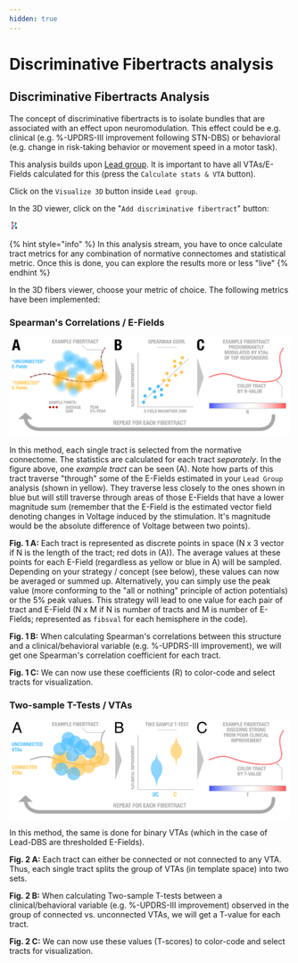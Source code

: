 ```yaml
---
hidden: true
---
```


# Discriminative Fibertracts analysis

## Discriminative Fibertracts Analysis

The concept of discriminative fibertracts is to isolate bundles that are associated with an effect upon neuromodulation. This effect could be e.g. clinical (e.g. %-UPDRS-III improvement following STN-DBS) or behavioral (e.g. change in risk-taking behavior or movement speed in a motor task).

This analysis builds upon [Lead group](../../lead-group/group-analyses-with-lead-dbs.md). It is important to have all VTAs/E-Fields calculated for this (press the `Calculate stats & VTA` button).

Click on the `Visualize 3D` button inside `Lead group`.

In the 3D viewer, click on the "`Add discriminative fibertract`" button:

![Click on this button to open up the Discriminative Fibertracts explorer](../../.gitbook/assets/discfiber-add.png)

{% hint style="info" %}
In this analysis stream, you have to once calculate tract metrics for any combination of normative connectomes and statistical metric. Once this is done, you can explore the results more or less "live"
{% endhint %}

In the 3D fibers viewer, choose your metric of choice. The following metrics have been implemented:

### Spearman's Correlations / E-Fields

![Fig. 1: Spearman's Correlations / E-Fields method](../../.gitbook/assets/fiberfiltering-efield.png)

In this method, each single tract is selected from the normative connectome. The statistics are calculated for each tract _separately_. In the figure above, one _example tract_ can be seen (A). Note how parts of this tract traverse "through" some of the E-Fields estimated in your `Lead Group` analysis (shown in yellow). They traverse less closely to the ones shown in blue but will still traverse through areas of those E-Fields that have a lower magnitude sum (remember that the E-Field is the estimated vector field denoting changes in Voltage induced by the stimulation. It's magnitude would be the absolute difference of Voltage between two points).

**Fig. 1 A:** Each tract is represented as discrete points in space (N x 3 vector if N is the length of the tract; red dots in (A)). The average values at these points for each E-Field (regardless as yellow or blue in A) will be sampled. Depending on your strategy / concept (see below), these values can now be averaged or summed up. Alternatively, you can simply use the peak value (more conforming to the "all or nothing" principle of action potentials) or the 5% peak values. This strategy will lead to one value for each pair of tract and E-Field (N x M if N is number of tracts and M is number of E-Fields; represented as `fibsval` for each hemisphere in the code).

**Fig. 1 B:** When calculating Spearman's correlations between this structure and a clinical/behavioral variable (e.g. %-UPDRS-III improvement), we will get one Spearman's correlation coefficient for each tract.

**Fig. 1 C:** We can now use these coefficients (R) to color-code and select tracts for visualization.

### Two-sample T-Tests / VTAs

![Fig. 2: T-Test / VTA method](../../.gitbook/assets/fiberfiltering-vta.png)

In this method, the same is done for binary VTAs (which in the case of Lead-DBS are thresholded E-Fields).

**Fig. 2 A:** Each tract can either be connected or not connected to any VTA. Thus, each single tract splits the group of VTAs (in template space) into two sets.

**Fig. 2 B:** When calculating Two-sample T-tests between a clinical/behavioral variable (e.g. %-UPDRS-III improvement) observed in the group of connected vs. unconnected VTAs, we will get a T-value for each tract.

**Fig. 2 C:** We can now use these values (T-scores) to color-code and select tracts for visualization.
